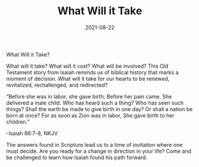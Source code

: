 ﻿---
title: What Will it Take
date: 2021-08-22
people:
  - Dr. David Hinson
---

What Will it Take?

What will it take? What will it cost? What will be involved? This Old Testament story from Isaiah reminds us of biblical history that marks a moment of decision. What will it take for our hearts to be renewed, revitalized, rechallenged, and redirected? 

“Before she was in labor, she gave birth;
Before her pain came,
She delivered a male child.
Who has heard such a thing?
Who has seen such things?
Shall the earth be made to give birth in one day?
Or shall a nation be born at once?
For as soon as Zion was in labor,
She gave birth to her children.”

-Isaiah 66:7-8, NKJV


The answers found in Scripture lead us to a time of invitation where one must decide. Are you ready for a change in direction in your life? Come and be challenged to learn how Isaiah found his path forward.





